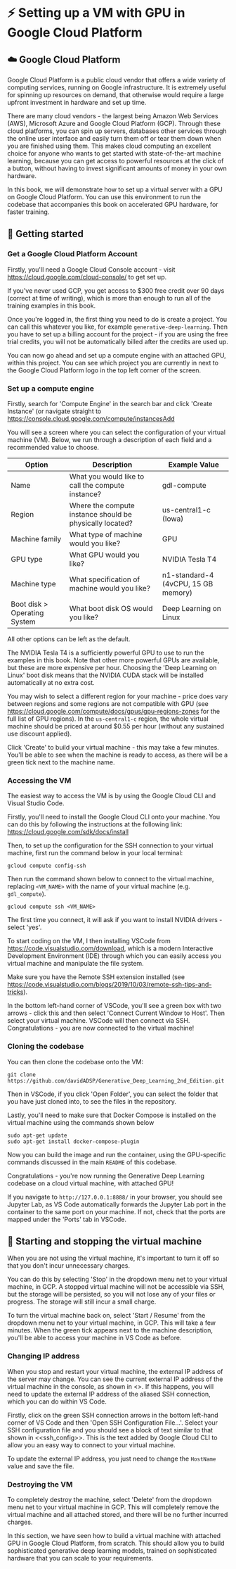 # ⚡️ Setting up a VM with GPU in Google Cloud Platform

## ☁️ Google Cloud Platform

Google Cloud Platform is a public cloud vendor that offers a wide variety of computing services, running on Google infrastructure. It is extremely useful for spinning up resources on demand, that otherwise would require a large upfront investment in hardware and set up time.

There are many cloud vendors - the largest being Amazon Web Services (AWS), Microsoft Azure and Google Cloud Platform (GCP). Through these cloud platforms, you can spin up servers, databases other services through the online user interface and easily turn them off or tear them down when you are finished using them. This makes cloud computing an excellent choice for anyone who wants to get started with state-of-the-art machine learning, because you can get access to powerful resources at the click of a button, without having to invest significant amounts of money in your own hardware.

In this book, we will demonstrate how to set up a virtual server with a GPU on Google Cloud Platform. You can use this environment to run the codebase that accompanies this book on accelerated GPU hardware, for faster training.

## 🚀 Getting started

### Get a Google Cloud Platform Account

Firstly, you'll need a Google Cloud Console account - visit https://cloud.google.com/cloud-console/ to get set up.

If you've never used GCP, you get access to $300 free credit over 90 days (correct at time of writing), which is more than enough to run all of the training examples in this book.

Once you're logged in, the first thing you need to do is create a project. You can call this whatever you like, for example `generative-deep-learning`. Then you have to set up a billing account for the project - if you are using the free trial credits, you will not be automatically billed after the credits are used up.

You can now go ahead and set up a compute engine with an attached GPU, within this project. You can see which project you are currently in next to the Google Cloud Platform logo in the top left corner of the screen.

### Set up a compute engine

Firstly, search for 'Compute Engine' in the search bar and click 'Create Instance' (or navigate straight to https://console.cloud.google.com/compute/instancesAdd

You will see a screen where you can select the configuration of your virtual machine (VM). Below, we run through a description of each field and a recommended value to choose.

| Option | Description | Example Value
| --- | --- | --- 
| Name | What you would like to call the compute instance? | gdl-compute
| Region | Where the compute instance should be physically located? | us-central1-c (Iowa)
| Machine family | What type of machine would you like? | GPU
| GPU type | What GPU would you like? | NVIDIA Tesla T4
| Machine type | What specification of machine would you like? | n1-standard-4 (4vCPU, 15 GB memory)
| Boot disk > Operating System| What boot disk OS would you like? | Deep Learning on Linux

All other options can be left as the default.

The NVIDIA Tesla T4 is a sufficiently powerful GPU to use to run the examples in this book. Note that other more powerful GPUs are available, but these are more expensive per hour. Choosing the 'Deep Learning on Linux' boot disk means that the NVIDIA CUDA stack will be installed automatically at no extra cost.

You may wish to select a different region for your machine - price does vary between regions and some regions are not compatible with GPU (see https://cloud.google.com/compute/docs/gpus/gpu-regions-zones for the full list of GPU regions). In the `us-central1-c` region, the whole virtual machine should be priced at around $0.55 per hour (without any sustained use discount applied).

Click 'Create' to build your virtual machine - this may take a few minutes. You'll be able to see when the machine is ready to access, as there will be a green tick next to the machine name.

### Accessing the VM

The easiest way to access the VM is by using the Google Cloud CLI and Visual Studio Code.

Firstly, you'll need to install the Google Cloud CLI onto your machine. You can do this by following the instructions at the following link: https://cloud.google.com/sdk/docs/install

Then, to set up the configuration for the SSH connection to your virtual machine, first run the command below in your local terminal:

```
gcloud compute config-ssh
```

Then run the command shown below to connect to the virtual machine, replacing `<VM_NAME>` with the name of your virtual machine (e.g. `gdl_compute`).

```
gcloud compute ssh <VM_NAME>
```

The first time you connect, it will ask if you want to install NVIDIA drivers - select 'yes'.

To start coding on the VM, I then installing VSCode from https://code.visualstudio.com/download, which is a modern Interactive Development Environment (IDE) through which you can easily access you virtual machine and manipulate the file system.

Make sure you have the Remote SSH extension installed (see https://code.visualstudio.com/blogs/2019/10/03/remote-ssh-tips-and-tricks).

In the bottom left-hand corner of VSCode, you'll see a green box with two arrows - click this and then select 'Connect Current Window to Host'. Then select your virtual machine. VSCode will then connect via SSH. Congratulations - you are now connected to the virtual machine!

### Cloning the codebase

You can then clone the codebase onto the VM:

```
git clone https://github.com/davidADSP/Generative_Deep_Learning_2nd_Edition.git
```

Then in VSCode, if you click 'Open Folder', you can select the folder that you have just cloned into, to see the files in the repository.

Lastly, you'll need to make sure that Docker Compose is installed on the virtual machine using the commands shown below

```
sudo apt-get update
sudo apt-get install docker-compose-plugin
```

Now you can build the image and run the container, using the GPU-specific commands discussed in the main `README` of this codebase.

Congratulations - you're now running the Generative Deep Learning codebase on a cloud virtual machine, with attached GPU!

If you navigate to `http://127.0.0.1:8888/` in your browser, you should see Jupyter Lab, as VS Code automatically forwards the Jupyter Lab port in the container to the same port on your machine. If not, check that the ports are mapped under the 'Ports' tab in VSCode.

## 🚦 Starting and stopping the virtual machine

When you are not using the virtual machine, it's important to turn it off so that you don't incur unnecessary charges.

You can do this by selecting 'Stop' in the dropdown menu net to your virtual machine, in GCP. A stopped virtual machine will not be accessible via SSH, but the storage will be persisted, so you will not lose any of your files or progress. The storage will still incur a small charge.

To turn the virtual machine back on, select 'Start / Resume' from the dropdown menu net to your virtual machine, in GCP. This will take a few minutes. When the green tick appears next to the machine description, you'll be able to access your machine in VS Code as before.

### Changing IP address

When you stop and restart your virtual machine, the external IP address of the server may change. You can see the current external IP address of the virtual machine in the console, as shown in <<gcp-vms>>. If this happens, you will need to update the external IP address of the aliased SSH connection, which you can do within VS Code.

Firstly, click on the green SSH connection arrows in the bottom left-hand corner of VS Code and then 'Open SSH Configuration File...'. Select your SSH configuration file and you should see a block of text similar to that shown in <<ssh_config>>. This is the text added by Google Cloud CLI to allow you an easy way to connect to your virtual machine.

To update the external IP address, you just need to change the `HostName` value and save the file.

### Destroying the VM

To completely destroy the machine, select 'Delete' from the dropdown menu net to your virtual machine in GCP. This will completely remove the virtual machine and all attached stored, and there will be no further incurred charges.

In this section, we have seen how to build a virtual machine with attached GPU in Google Cloud Platform, from scratch. This should allow you to build sophisticated generative deep learning models, trained on sophisticated hardware that you can scale to your requirements.